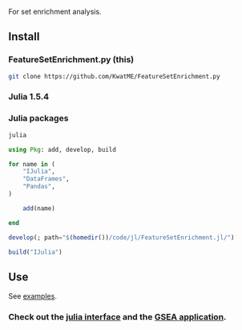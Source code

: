 For set enrichment analysis.

## Install

### FeatureSetEnrichment.py (this)

```sh
git clone https://github.com/KwatME/FeatureSetEnrichment.py
```

### Julia 1.5.4

### Julia packages

```sh
julia
```

```julia
using Pkg: add, develop, build

for name in (
    "IJulia",
    "DataFrames",
    "Pandas",
)

    add(name)

end

develop(; path="$(homedir())/code/jl/FeatureSetEnrichment.jl/")

build("IJulia")
```

## Use

See [examples](notebook/example.ipynb).

### Check out the [julia interface](https://github.com/KwatME/FeatureSetEnrichment.jl) and the [GSEA application](https://github.com/KwatME/GSEA.js).
